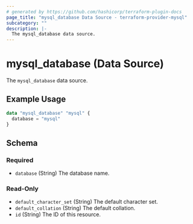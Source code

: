 ```yaml
---
# generated by https://github.com/hashicorp/terraform-plugin-docs
page_title: "mysql_database Data Source - terraform-provider-mysql"
subcategory: ""
description: |-
  The mysql_database data source.
---
```


# mysql_database (Data Source)

The `mysql_database` data source.

## Example Usage

```terraform
data "mysql_database" "mysql" {
  database = "mysql"
}
```

<!-- schema generated by tfplugindocs -->
## Schema

### Required

- `database` (String) The database name.

### Read-Only

- `default_character_set` (String) The default character set.
- `default_collation` (String) The default collation.
- `id` (String) The ID of this resource.

